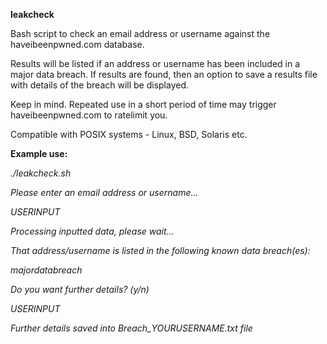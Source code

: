 <b>leakcheck</b>

Bash script to check an email address or username against the haveibeenpwned.com database. 

Results will be listed if an address or username has been included in a major data breach. If results are found, then an option to save a results file with details of the breach will be displayed.

Keep in mind. Repeated use in a short period of time may trigger haveibeenpwned.com to ratelimit you.

Compatible with POSIX systems - Linux, BSD, Solaris etc.

<b>Example use:</b>

<i>
./leakcheck.sh

Please enter an email address or username...

USERINPUT

Processing inputted data, please wait...
 
That address/username is listed in the following known data breach(es):

majordatabreach

Do you want further details? (y/n)

USERINPUT

Further details saved into Breach_YOURUSERNAME.txt file
</i>
